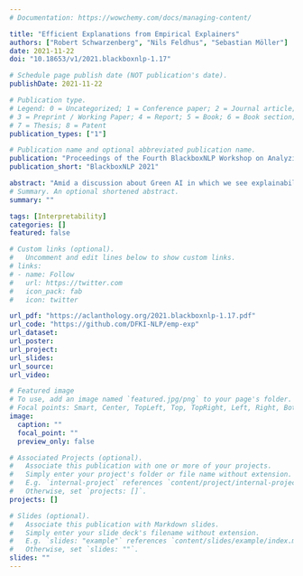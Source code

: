 ```yaml
---
# Documentation: https://wowchemy.com/docs/managing-content/

title: "Efficient Explanations from Empirical Explainers"
authors: ["Robert Schwarzenberg", "Nils Feldhus", "Sebastian Möller"]
date: 2021-11-22
doi: "10.18653/v1/2021.blackboxnlp-1.17"

# Schedule page publish date (NOT publication's date).
publishDate: 2021-11-22

# Publication type.
# Legend: 0 = Uncategorized; 1 = Conference paper; 2 = Journal article;
# 3 = Preprint / Working Paper; 4 = Report; 5 = Book; 6 = Book section;
# 7 = Thesis; 8 = Patent
publication_types: ["1"]

# Publication name and optional abbreviated publication name.
publication: "Proceedings of the Fourth BlackboxNLP Workshop on Analyzing and Interpreting Neural Networks for NLP"
publication_short: "BlackboxNLP 2021"

abstract: "Amid a discussion about Green AI in which we see explainability neglected, we explore the possibility to efficiently approximate computationally expensive explainers. To this end, we propose feature attribution modelling with Empirical Explainers. Empirical Explainers learn from data to predict the attribution maps of expensive explainers. We train and test Empirical Explainers in the language domain and find that they model their expensive counterparts surprisingly well, at a fraction of the cost. They could thus mitigate the computational burden of neural explanations significantly, in applications that tolerate an approximation error."
# Summary. An optional shortened abstract.
summary: ""

tags: [Interpretability]
categories: []
featured: false

# Custom links (optional).
#   Uncomment and edit lines below to show custom links.
# links:
# - name: Follow
#   url: https://twitter.com
#   icon_pack: fab
#   icon: twitter

url_pdf: "https://aclanthology.org/2021.blackboxnlp-1.17.pdf"
url_code: "https://github.com/DFKI-NLP/emp-exp"
url_dataset:
url_poster:
url_project:
url_slides: 
url_source:
url_video:

# Featured image
# To use, add an image named `featured.jpg/png` to your page's folder. 
# Focal points: Smart, Center, TopLeft, Top, TopRight, Left, Right, BottomLeft, Bottom, BottomRight.
image:
  caption: ""
  focal_point: ""
  preview_only: false

# Associated Projects (optional).
#   Associate this publication with one or more of your projects.
#   Simply enter your project's folder or file name without extension.
#   E.g. `internal-project` references `content/project/internal-project/index.md`.
#   Otherwise, set `projects: []`.
projects: []

# Slides (optional).
#   Associate this publication with Markdown slides.
#   Simply enter your slide deck's filename without extension.
#   E.g. `slides: "example"` references `content/slides/example/index.md`.
#   Otherwise, set `slides: ""`.
slides: ""
---
```

